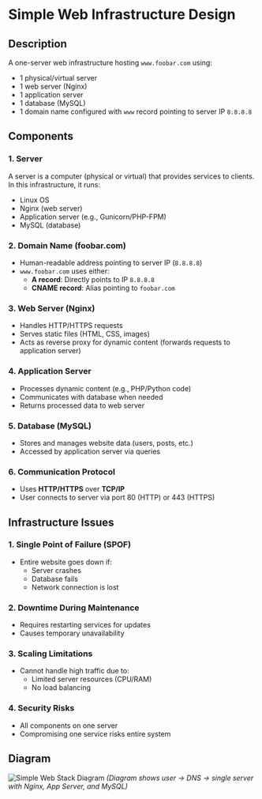 # Simple Web Infrastructure Design

## Description
A one-server web infrastructure hosting `www.foobar.com` using:
- 1 physical/virtual server
- 1 web server (Nginx)
- 1 application server
- 1 database (MySQL)
- 1 domain name configured with `www` record pointing to server IP `8.8.8.8`

## Components

### 1. Server
A server is a computer (physical or virtual) that provides services to clients. In this infrastructure, it runs:
- Linux OS
- Nginx (web server)
- Application server (e.g., Gunicorn/PHP-FPM)
- MySQL (database)

### 2. Domain Name (foobar.com)
- Human-readable address pointing to server IP (`8.8.8.8`)
- `www.foobar.com` uses either:
  - **A record**: Directly points to IP `8.8.8.8`
  - **CNAME record**: Alias pointing to `foobar.com`

### 3. Web Server (Nginx)
- Handles HTTP/HTTPS requests
- Serves static files (HTML, CSS, images)
- Acts as reverse proxy for dynamic content (forwards requests to application server)

### 4. Application Server
- Processes dynamic content (e.g., PHP/Python code)
- Communicates with database when needed
- Returns processed data to web server

### 5. Database (MySQL)
- Stores and manages website data (users, posts, etc.)
- Accessed by application server via queries

### 6. Communication Protocol
- Uses **HTTP/HTTPS** over **TCP/IP**
- User connects to server via port 80 (HTTP) or 443 (HTTPS)

## Infrastructure Issues

### 1. Single Point of Failure (SPOF)
- Entire website goes down if:
  - Server crashes
  - Database fails
  - Network connection is lost

### 2. Downtime During Maintenance
- Requires restarting services for updates
- Causes temporary unavailability

### 3. Scaling Limitations
- Cannot handle high traffic due to:
  - Limited server resources (CPU/RAM)
  - No load balancing

### 4. Security Risks
- All components on one server
- Compromising one service risks entire system

## Diagram
![Simple Web Stack Diagram](0-simple_web_stack.png)
*(Diagram shows user → DNS → single server with Nginx, App Server, and MySQL)*